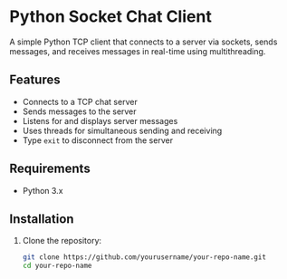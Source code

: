 # Python Socket Chat Client

A simple Python TCP client that connects to a server via sockets, sends messages, and receives messages in real-time using multithreading.

## Features
- Connects to a TCP chat server
- Sends messages to the server
- Listens for and displays server messages
- Uses threads for simultaneous sending and receiving
- Type `exit` to disconnect from the server

## Requirements
- Python 3.x

## Installation
1. Clone the repository:
   ```bash
   git clone https://github.com/yourusername/your-repo-name.git
   cd your-repo-name
